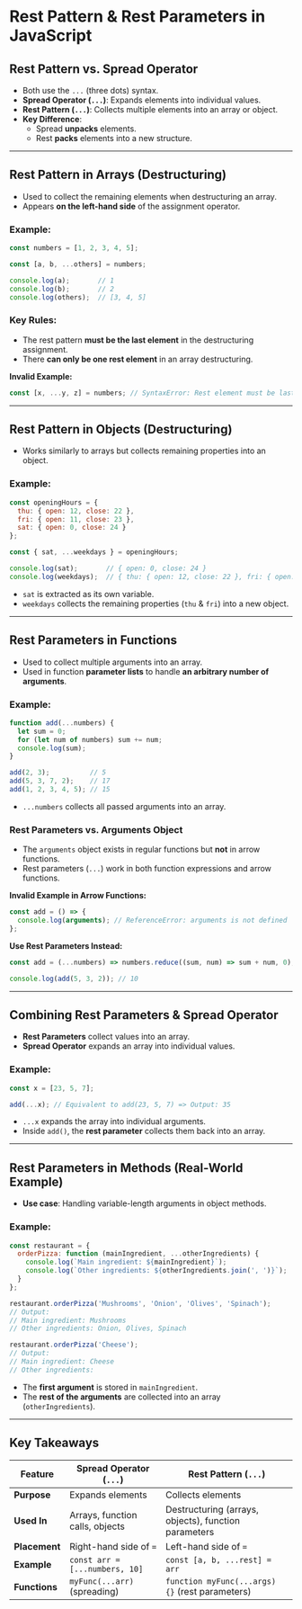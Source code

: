 # Rest Pattern & Rest Parameters in JavaScript

## **Rest Pattern vs. Spread Operator**
- Both use the `...` (three dots) syntax.
- **Spread Operator (`...`)**: Expands elements into individual values.
- **Rest Pattern (`...`)**: Collects multiple elements into an array or object.
- **Key Difference**:  
  - Spread **unpacks** elements.
  - Rest **packs** elements into a new structure.

---

## **Rest Pattern in Arrays (Destructuring)**
- Used to collect the remaining elements when destructuring an array.
- Appears **on the left-hand side** of the assignment operator.

### **Example:**
```javascript
const numbers = [1, 2, 3, 4, 5];

const [a, b, ...others] = numbers;

console.log(a);       // 1
console.log(b);       // 2
console.log(others);  // [3, 4, 5]
```


### **Key Rules:**
- The rest pattern **must be the last element** in the destructuring assignment.
- There **can only be one rest element** in an array destructuring.

**Invalid Example:**
```javascript
const [x, ...y, z] = numbers; // SyntaxError: Rest element must be last
```

---

## **Rest Pattern in Objects (Destructuring)**
- Works similarly to arrays but collects remaining properties into an object.

### **Example:**
```javascript
const openingHours = {
  thu: { open: 12, close: 22 },
  fri: { open: 11, close: 23 },
  sat: { open: 0, close: 24 }
};

const { sat, ...weekdays } = openingHours;

console.log(sat);       // { open: 0, close: 24 }
console.log(weekdays);  // { thu: { open: 12, close: 22 }, fri: { open: 11, close: 23 } }
```
- `sat` is extracted as its own variable.
- `weekdays` collects the remaining properties (`thu` & `fri`) into a new object.

---

## **Rest Parameters in Functions**
- Used to collect multiple arguments into an array.
- Used in function **parameter lists** to handle **an arbitrary number of arguments**.

### **Example:**
```javascript
function add(...numbers) {
  let sum = 0;
  for (let num of numbers) sum += num;
  console.log(sum);
}

add(2, 3);          // 5
add(5, 3, 7, 2);    // 17
add(1, 2, 3, 4, 5); // 15
```
- `...numbers` collects all passed arguments into an array.

### **Rest Parameters vs. Arguments Object**
- The `arguments` object exists in regular functions but **not** in arrow functions.
- Rest parameters (`...`) work in both function expressions and arrow functions.
  
**Invalid Example in Arrow Functions:**
```javascript
const add = () => {
  console.log(arguments); // ReferenceError: arguments is not defined
};
```

**Use Rest Parameters Instead:**
```javascript
const add = (...numbers) => numbers.reduce((sum, num) => sum + num, 0);

console.log(add(5, 3, 2)); // 10
```

---

## **Combining Rest Parameters & Spread Operator**
- **Rest Parameters** collect values into an array.
- **Spread Operator** expands an array into individual values.

### **Example:**
```javascript
const x = [23, 5, 7];

add(...x); // Equivalent to add(23, 5, 7) => Output: 35
```
- `...x` expands the array into individual arguments.
- Inside `add()`, the **rest parameter** collects them back into an array.

---

## **Rest Parameters in Methods (Real-World Example)**
- **Use case**: Handling variable-length arguments in object methods.

### **Example:**
```javascript
const restaurant = {
  orderPizza: function (mainIngredient, ...otherIngredients) {
    console.log(`Main ingredient: ${mainIngredient}`);
    console.log(`Other ingredients: ${otherIngredients.join(', ')}`);
  }
};

restaurant.orderPizza('Mushrooms', 'Onion', 'Olives', 'Spinach');
// Output:
// Main ingredient: Mushrooms
// Other ingredients: Onion, Olives, Spinach

restaurant.orderPizza('Cheese');
// Output:
// Main ingredient: Cheese
// Other ingredients:
```
- The **first argument** is stored in `mainIngredient`.
- The **rest of the arguments** are collected into an array (`otherIngredients`).

---

## **Key Takeaways**
| Feature | **Spread Operator (`...`)** | **Rest Pattern (`...`)** |
|---------|-----------------------------|---------------------------|
| **Purpose** | Expands elements | Collects elements |
| **Used In** | Arrays, function calls, objects | Destructuring (arrays, objects), function parameters |
| **Placement** | Right-hand side of `=` | Left-hand side of `=` |
| **Example** | `const arr = [...numbers, 10]` | `const [a, b, ...rest] = arr` |
| **Functions** | `myFunc(...arr)` (spreading) | `function myFunc(...args) {}` (rest parameters) |